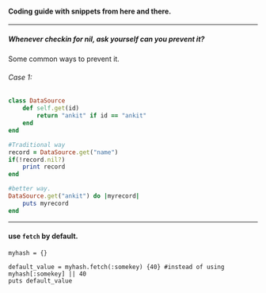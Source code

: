 #### Coding guide with snippets from here and there.

---

##### Whenever checkin for nil, ask yourself can you prevent it?

Some common ways to prevent it.

###### Case 1:
```Ruby
class DataSource
    def self.get(id)
        return "ankit" if id == "ankit"
    end    
end

#Traditional way
record = DataSource.get("name")
if(!record.nil?)
    print record
end

#better way.
DataSource.get("ankit") do |myrecord|
    puts myrecord
end

```

---

#### use `fetch` by default.

```
myhash = {}

default_value = myhash.fetch(:somekey) {40} #instead of using myhash[:somekey] || 40
puts default_value
```
